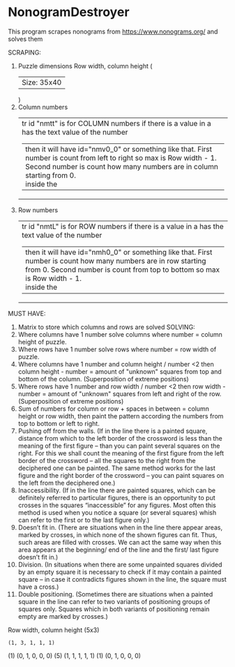 # NonogramDestroyer
This program scrapes nonograms from https://www.nonograms.org/ and solves them

SCRAPING:
1. Puzzle dimensions Row width, column height (<div class="content"> <table><tbody><tr><td>Size: 35x40</td></table></div>)
2. Column numbers
   <div class="content"><table class="nonogram_table" id="nonogram_table"><tr><td class="nmtt"><table><tbody><tr>
       tr id "nmtt" is for COLUMN numbers
       if there is a value in a <td> then it will have id="nmv0_0" or something like that. 
           First number is count from left to right so max is Row width - 1.
           Second number is count how many numbers are in column starting from 0.
           <div> inside the <tr> has the text value of the number
   </table></tbody></tr></td></tr></table></div>
3. Row numbers
   <div class="content"><table class="nonogram_table" id="nonogram_table"><tr><td class="nmtL"><table><tbody><tr>
       tr id "nmtL" is for ROW numbers
       if there is a value in a <td> then it will have id="nmh0_0" or something like that.
            First number is count how many numbers are in row starting from 0.
            Second number is count from top to bottom so max is Row width - 1.
            <div> inside the <tr> has the text value of the number
   </table></tbody></tr></td></tr></table></div>

MUST HAVE:
1. Matrix to store which columns and rows are solved
SOLVING:
1. Where columns have 1 number solve columns where number = column height of puzzle.
2. Where rows have 1 number solve rows where number = row width of puzzle.
3. Where columns have 1 number and column height / number <2 then column height - number = amount of "unknown" squares from top and bottom of the column. (Superposition of extreme positions)
4. Where rows have 1 number and row width / number <2 then row width - number = amount of "unknown" squares from left and right of the row. (Superposition of extreme positions)
5. Sum of numbers for column or row + spaces in between = column height or row width, then paint the pattern according the numbers from top to bottom or left to right.
6. Pushing off from the walls. (If in the line there is a painted square, distance from which to the left border of the crossword is less than the meaning of the first figure – than you can paint several squares on the right. For this we shall count the meaning of the first figure from the left border of the crossword – all the squares to the right from the deciphered one can be painted. The same method works for the last figure and the right border of the crossword – you can paint squares on the left from the deciphered one.)
7. Inaccessibility. (If in the line there are painted squares, which can be definitely referred to particular figures, there is an opportunity to put crosses in the squares “inaccessible” for any figures. Most often this method is used when you notice a square (or several squares) whish can refer to the first or to the last figure only.)
8. Doesn’t fit in. (There are situations when in the line there appear areas, marked by crosses, in which none of the shown figures can fit. Thus, such areas are filled with crosses. We can act the same way when this area appears at the beginning/ end of the line and the first/ last figure doesn’t fit in.)
9. Division. (In situations when there are some unpainted squares divided by an empty square it is necessary to check if it may contain a painted square – in case it contradicts figures shown in the line, the square must have a cross.)
10. Double positioning. (Sometimes there are situations when a painted square in the line can refer to two variants of positioning groups of squares only. Squares which in both variants of positioning remain empty are marked by crosses.)

Row width, column height (5x3)

    (1, 3, 1, 1, 1)
(1) (0, 1, 0, 0, 0)
(5) (1, 1, 1, 1, 1)
(1) (0, 1, 0, 0, 0)
